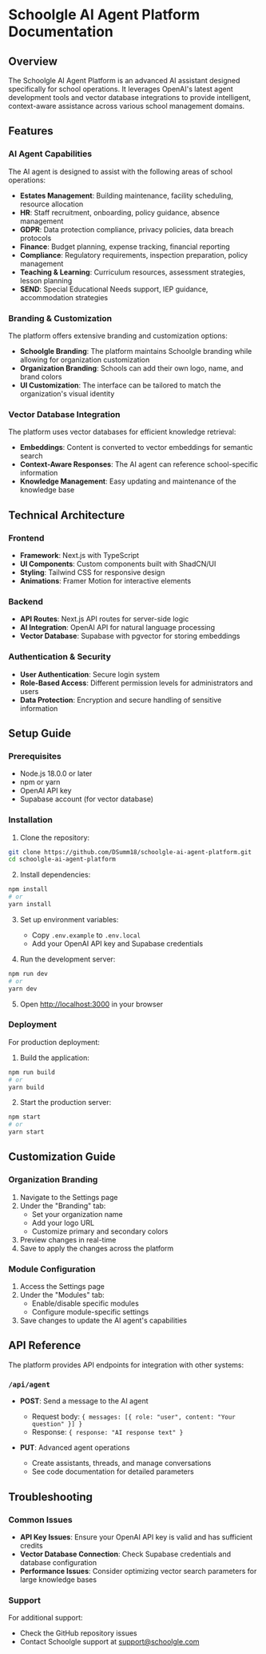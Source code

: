 # Schoolgle AI Agent Platform Documentation

## Overview

The Schoolgle AI Agent Platform is an advanced AI assistant designed specifically for school operations. It leverages OpenAI's latest agent development tools and vector database integrations to provide intelligent, context-aware assistance across various school management domains.

## Features

### AI Agent Capabilities

The AI agent is designed to assist with the following areas of school operations:

- **Estates Management**: Building maintenance, facility scheduling, resource allocation
- **HR**: Staff recruitment, onboarding, policy guidance, absence management
- **GDPR**: Data protection compliance, privacy policies, data breach protocols
- **Finance**: Budget planning, expense tracking, financial reporting
- **Compliance**: Regulatory requirements, inspection preparation, policy management
- **Teaching & Learning**: Curriculum resources, assessment strategies, lesson planning
- **SEND**: Special Educational Needs support, IEP guidance, accommodation strategies

### Branding & Customization

The platform offers extensive branding and customization options:

- **Schoolgle Branding**: The platform maintains Schoolgle branding while allowing for organization customization
- **Organization Branding**: Schools can add their own logo, name, and brand colors
- **UI Customization**: The interface can be tailored to match the organization's visual identity

### Vector Database Integration

The platform uses vector databases for efficient knowledge retrieval:

- **Embeddings**: Content is converted to vector embeddings for semantic search
- **Context-Aware Responses**: The AI agent can reference school-specific information
- **Knowledge Management**: Easy updating and maintenance of the knowledge base

## Technical Architecture

### Frontend

- **Framework**: Next.js with TypeScript
- **UI Components**: Custom components built with ShadCN/UI
- **Styling**: Tailwind CSS for responsive design
- **Animations**: Framer Motion for interactive elements

### Backend

- **API Routes**: Next.js API routes for server-side logic
- **AI Integration**: OpenAI API for natural language processing
- **Vector Database**: Supabase with pgvector for storing embeddings

### Authentication & Security

- **User Authentication**: Secure login system
- **Role-Based Access**: Different permission levels for administrators and users
- **Data Protection**: Encryption and secure handling of sensitive information

## Setup Guide

### Prerequisites

- Node.js 18.0.0 or later
- npm or yarn
- OpenAI API key
- Supabase account (for vector database)

### Installation

1. Clone the repository:
```bash
git clone https://github.com/DSumm18/schoolgle-ai-agent-platform.git
cd schoolgle-ai-agent-platform
```

2. Install dependencies:
```bash
npm install
# or
yarn install
```

3. Set up environment variables:
   - Copy `.env.example` to `.env.local`
   - Add your OpenAI API key and Supabase credentials

4. Run the development server:
```bash
npm run dev
# or
yarn dev
```

5. Open [http://localhost:3000](http://localhost:3000) in your browser

### Deployment

For production deployment:

1. Build the application:
```bash
npm run build
# or
yarn build
```

2. Start the production server:
```bash
npm start
# or
yarn start
```

## Customization Guide

### Organization Branding

1. Navigate to the Settings page
2. Under the "Branding" tab:
   - Set your organization name
   - Add your logo URL
   - Customize primary and secondary colors
3. Preview changes in real-time
4. Save to apply the changes across the platform

### Module Configuration

1. Access the Settings page
2. Under the "Modules" tab:
   - Enable/disable specific modules
   - Configure module-specific settings
3. Save changes to update the AI agent's capabilities

## API Reference

The platform provides API endpoints for integration with other systems:

### `/api/agent`

- **POST**: Send a message to the AI agent
  - Request body: `{ messages: [{ role: "user", content: "Your question" }] }`
  - Response: `{ response: "AI response text" }`

- **PUT**: Advanced agent operations
  - Create assistants, threads, and manage conversations
  - See code documentation for detailed parameters

## Troubleshooting

### Common Issues

- **API Key Issues**: Ensure your OpenAI API key is valid and has sufficient credits
- **Vector Database Connection**: Check Supabase credentials and database configuration
- **Performance Issues**: Consider optimizing vector search parameters for large knowledge bases

### Support

For additional support:
- Check the GitHub repository issues
- Contact Schoolgle support at support@schoolgle.com